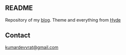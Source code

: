 ## README
Repository of my [blog](http://kumardevvrat.github.io). Theme and everything from [Hyde](http://andhyde.com)

## Contact

<kumardevvrat@gmail.com>
